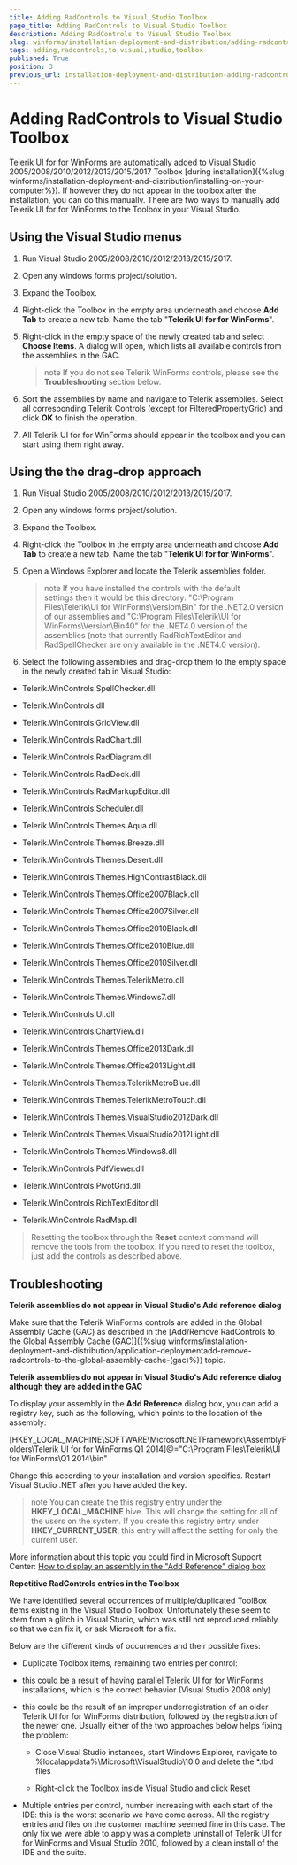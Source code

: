 ```yaml
---
title: Adding RadControls to Visual Studio Toolbox
page_title: Adding RadControls to Visual Studio Toolbox
description: Adding RadControls to Visual Studio Toolbox
slug: winforms/installation-deployment-and-distribution/adding-radcontrols-to-visual-studio-toolbox
tags: adding,radcontrols,to,visual,studio,toolbox
published: True
position: 3
previous_url: installation-deployment-and-distribution-adding-radcontrols-to-visual-studio-toolbox
---
```


# Adding RadControls to Visual Studio Toolbox

Telerik UI for for WinForms are automatically added to Visual Studio 2005/2008/2010/2012/2013/2015/2017 Toolbox [during installation]({%slug winforms/installation-deployment-and-distribution/installing-on-your-computer%}). If however they do not appear in the toolbox after the installation, you can do this manually. There are two ways to manually add Telerik UI for for WinForms to the Toolbox in your Visual Studio.
      
## Using the Visual Studio menus

1. Run Visual Studio 2005/2008/2010/2012/2013/2015/2017.

1. Open any windows forms project/solution.

1. Expand the Toolbox.

1. Right-click the Toolbox in the empty area underneath and choose __Add Tab__ to create a new tab. Name the tab "__Telerik UI for for WinForms__".
         
1. Right-click in the empty space of the newly created tab and select __Choose Items__. A dialog will open, which lists all available controls from the assemblies in the GAC.
            
    >note If you do not see Telerik WinForms controls, please see the __Troubleshooting__ section below.
              
1. Sort the assemblies by name and navigate to Telerik assemblies. Select all corresponding Telerik Controls (except for FilteredPropertyGrid) and click __OK__ to finish the operation.
            

1. All Telerik UI for for WinForms should appear in the toolbox and you can start using them right away.

## Using the the drag-drop approach

1. Run Visual Studio 2005/2008/2010/2012/2013/2015/2017.

1. Open any windows forms project/solution.

1. Expand the Toolbox.

1. Right-click the Toolbox in the empty area underneath and choose __Add Tab__ to create a new tab. Name the tab "__Telerik UI for for WinForms__".
            

1. Open a Windows Explorer and locate the Telerik assemblies folder.             
            
    >note If you have installed the controls with the default settings then it would be this directory: "C:\Program Files\Telerik\UI for WinForms\Version\Bin" for the .NET2.0 version of our assemblies and "C:\Program Files\Telerik\UI for WinForms\Version\Bin40" for the .NET4.0 version of the assemblies (note that currently RadRichTextEditor and RadSpellChecker are only available in the .NET4.0 version).
              
1. Select the following assemblies and drag-drop them to the empty space in the newly created tab in Visual Studio:
            
 * Telerik.WinControls.SpellChecker.dll

 * Telerik.WinControls.dll

 * Telerik.WinControls.GridView.dll

 * Telerik.WinControls.RadChart.dll

 * Telerik.WinControls.RadDiagram.dll

 * Telerik.WinControls.RadDock.dll

 * Telerik.WinControls.RadMarkupEditor.dll

 * Telerik.WinControls.Scheduler.dll

 * Telerik.WinControls.Themes.Aqua.dll

 * Telerik.WinControls.Themes.Breeze.dll

 * Telerik.WinControls.Themes.Desert.dll

 * Telerik.WinControls.Themes.HighContrastBlack.dll

 * Telerik.WinControls.Themes.Office2007Black.dll

 * Telerik.WinControls.Themes.Office2007Silver.dll

 * Telerik.WinControls.Themes.Office2010Black.dll

 * Telerik.WinControls.Themes.Office2010Blue.dll

 * Telerik.WinControls.Themes.Office2010Silver.dll

 * Telerik.WinControls.Themes.TelerikMetro.dll

 * Telerik.WinControls.Themes.Windows7.dll

 * Telerik.WinControls.UI.dll

 * Telerik.WinControls.ChartView.dll

 * Telerik.WinControls.Themes.Office2013Dark.dll

 * Telerik.WinControls.Themes.Office2013Light.dll

 * Telerik.WinControls.Themes.TelerikMetroBlue.dll

 * Telerik.WinControls.Themes.TelerikMetroTouch.dll

 * Telerik.WinControls.Themes.VisualStudio2012Dark.dll

 * Telerik.WinControls.Themes.VisualStudio2012Light.dll

 * Telerik.WinControls.Themes.Windows8.dll

 * Telerik.WinControls.PdfViewer.dll

 * Telerik.WinControls.PivotGrid.dll

 * Telerik.WinControls.RichTextEditor.dll
 
 * Telerik.WinControls.RadMap.dll


>Resetting the toolbox through the __Reset__ context command will remove the tools from the toolbox. If you need to reset the toolbox, just add the controls as described above.

## Troubleshooting

__Telerik assemblies do not appear in Visual Studio's Add reference dialog__

Make sure that the Telerik WinForms controls are added in the Global Assembly Cache (GAC) as described in the [Add/Remove RadControls to the Global Assembly Cache (GAC)]({%slug winforms/installation-deployment-and-distribution/application-deploymentadd-remove-radcontrols-to-the-global-assembly-cache-(gac)%}) topic. 

__Telerik assemblies do not appear in Visual Studio's Add reference dialog although they are added in the GAC__

To display your assembly in the __Add Reference__ dialog box, you can add a registry key, such as the following, which points to the location of the assembly:

[HKEY_LOCAL_MACHINE\SOFTWARE\Microsoft\.NETFramework\AssemblyFolders\Telerik UI for for WinForms Q1 2014]@="C:\Program Files\Telerik\UI for WinForms\Q1 2014\bin\"
              
Change this according to your installation and version specifics. Restart Visual Studio .NET after you have added the key.

> note You can create the this registry entry under the __HKEY_LOCAL_MACHINE__ hive. This will change the setting for all of the users on the system. If you create this registry entry under __HKEY_CURRENT_USER__, this entry will affect the setting for only the current user. 
                
More information about this topic you could find in Microsoft Support Center: [How to display an assembly in the "Add Reference" dialog box](http://support.microsoft.com/?kbid=306149) 

__Repetitive RadControls entries in the Toolbox__

We have identified several occurrences of multiple/duplicated ToolBox items existing in the Visual Studio Toolbox. Unfortunately these seem to stem from a glitch in Visual Studio, which was still not reproduced reliably so that we can fix it, or ask Microsoft for a fix.
              
Below are the different kinds of occurrences and their possible fixes:
              

* Duplicate Toolbox items, remaining two entries per control:
                
 * this could be a result of having parallel Telerik UI for for WinForms installations, which is the correct behavior (Visual Studio 2008 only)

 * this could be the result of an improper underregistration of an older Telerik UI for for WinForms distribution, followed by the registration of the newer one. Usually either of the two approaches below helps fixing the problem:
                      

     * Close Visual Studio instances, start Windows Explorer, navigate to %localappdata%\Microsoft\VisualStudio\10.0 and delete the *.tbd files

     * Right-click the Toolbox inside Visual Studio and click Reset

* Multiple entries per control, number increasing with each start of the IDE: this is the worst scenario we have come across. All the registry entries and files on the customer machine seemed fine in this case. The only fix we were able to apply was a complete uninstall of Telerik UI for for WinForms and Visual Studio 2010, followed by a clean install of the IDE and the suite.
